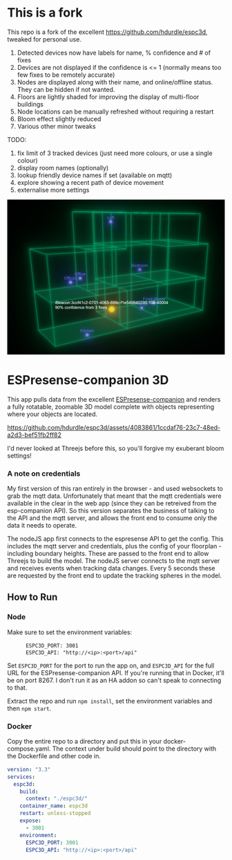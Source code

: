 # This is a fork

This repo is a fork of the excellent https://github.com/hdurdle/espc3d, tweaked for personal use.

1. Detected devices now have labels for name, % confidence and # of fixes
2. Devices are not displayed if the confidence is <= 1 (normally means too few fixes to be remotely accurate)
3. Nodes are displayed along with their name, and online/offline status. They can be hidden if not wanted.
4. Floors are lightly shaded for improving the display of multi-floor buildings
5. Node locations can be manually refreshed without requiring a restart
6. Bloom effect slightly reduced
7. Various other minor tweaks

TODO: 
1. fix limit of 3 tracked devices (just need more colours, or use a single colour)
2. display room names (optionally)
3. lookup friendly device names if set (available on mqtt)
4. explore showing a recent path of device movement
5. externalise more settings

![Screenshot](https://github.com/leccelecce/espc3d/blob/fd5e1d89452360631cc0b065ca4cf0a92218b327/screenshot.png)

# ESPresense-companion 3D

This app pulls data from the excellent [ESPresense-companion](https://github.com/ESPresense/ESPresense-companion) and renders a fully rotatable, zoomable 3D model complete with objects representing where your objects are located.

https://github.com/hdurdle/espc3d/assets/4083861/1ccdaf76-23c7-48ed-a2d3-bef51fb2ff82

I'd never looked at Threejs before this, so you'll forgive my exuberant bloom settings!

### A note on credentials

My first version of this ran entirely in the browser - and used websockets to grab the mqtt data. Unfortunately that meant that the mqtt credentials were available in the clear in the web app (since they can be retreived from the esp-companion API). So this version separates the business of talking to the API and the mqtt server, and allows the front end to consume only the data it needs to operate.

The nodeJS app first connects to the espresense API to get the config. This includes the mqtt server and credentials, plus the config of your floorplan - including boundary heights. These are passed to the front end to allow Threejs to build the model. The nodeJS server connects to the mqtt server and receives events when tracking data changes. Every 5 seconds these are requested by the front end to update the tracking spheres in the model.

## How to Run

### Node

Make sure to set the environment variables:

```
      ESPC3D_PORT: 3001
      ESPC3D_API: "http://<ip>:<port>/api"
```

Set `ESPC3D_PORT` for the port to run the app on, and `ESPC3D_API` for the full URL for the ESPresense-companion API. If you're running that in Docker, it'll be on port 8267. I don't run it as an HA addon so can't speak to connecting to that.

Extract the repo and run `npm install`, set the environment variables and then `npm start`.

### Docker

Copy the entire repo to a directory and put this in your docker-compose.yaml. The context under build should point to the directory with the Dockerfile and other code in.

```yaml
version: "3.3"
services:
  espc3d:
    build:
      context: "./espc3d/"
    container_name: espc3d
    restart: unless-stopped
    expose:
      - 3001
    environment:
      ESPC3D_PORT: 3001
      ESPC3D_API: "http://<ip>:<port>/api"
```
